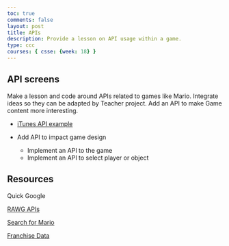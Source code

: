 ```yaml
---
toc: true
comments: false
layout: post
title: APIs
description: Provide a lesson on API usage within a game.
type: ccc
courses: { csse: {week: 18} }
---
```



## API screens
Make a lesson and code around APIs related to games like Mario.  Integrate ideas so they can be adapted by Teacher project.  Add an API  to make Game content more interesting.

- [iTunes API example](https://nighthawkcoders.github.io/teacher_portfolio//c7.0/2023/08/30/javascript-music-api.html)

- Add API to impact game design
  - Implement an API to the game
  - Implement an API to select player or object


## Resources
Quick Google

[RAWG APIs](https://api.rawg.io/docs/)

[Search for Mario](https://simple-mario-character-api.vercel.app/)

[Franchise Data](https://github.com/michaelacook/mario-api)

